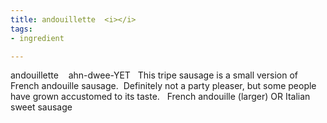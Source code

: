 ```yaml
---
title: andouillette  <i></i>
tags:
- ingredient

---
```

andouillette    ahn-dwee-YET   This tripe sausage is a small version of French andouille sausage.  Definitely not a party pleaser, but some people have grown accustomed to its taste.   French andouille (larger) OR Italian sweet sausage
